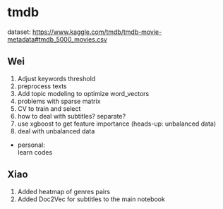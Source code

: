 # tmdb

dataset:
https://www.kaggle.com/tmdb/tmdb-movie-metadata#tmdb_5000_movies.csv

## Wei
1. Adjust keywords threshold
2. preprocess texts
3. Add topic modeling to optimize word_vectors
4. problems with sparse matrix
5. CV to train and select
6. how to deal with subtitles? separate?
7. use xgboost to get feature importance (heads-up: unbalanced data)
8. deal with unbalanced data
- personal:  
learn codes

## Xiao
1. Added heatmap of genres pairs
2. Added Doc2Vec for subtitles to the main notebook
